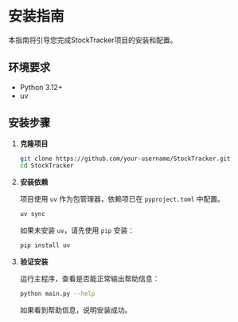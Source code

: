 # 安装指南

本指南将引导您完成StockTracker项目的安装和配置。

## 环境要求

- Python 3.12+
- uv

## 安装步骤

1. **克隆项目**

   ```bash
   git clone https://github.com/your-username/StockTracker.git
   cd StockTracker
   ```

2. **安装依赖**

   项目使用 `uv` 作为包管理器，依赖项已在 `pyproject.toml` 中配置。

   ```bash
   uv sync
   ```

   如果未安装 `uv`，请先使用 `pip` 安装：

   ```bash
   pip install uv
   ```

3. **验证安装**

   运行主程序，查看是否能正常输出帮助信息：

   ```bash
   python main.py --help
   ```

   如果看到帮助信息，说明安装成功。
